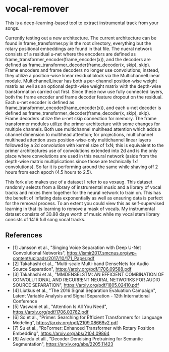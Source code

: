 # vocal-remover

This is a deep-learning-based tool to extract instrumental track from your songs.

Currently testing out a new architecture. The current architecture can be found in frame_transformer.py in the root directory, everything but the rotary positional embeddings are found in that file. The nueral network consists of a residual u-net where the encoders are defined as frame_transformer_encoder(frame_encoder(x)), and the decoders are defined as frame_transformer_decoder(frame_decoder(x, skip), skip). Frame encoders and frame decoders no longer use convolutions; instead, they utilize a position-wise linear residual block via the MultichannelLinear module. MultichannelLinear has both a per-channel position-wise weight matrix as well as an optional depth-wise weight matrix with the depth-wise transformation carried out first. Since these now use fully connected layers, both the frame encoder and frame decoder feature dropout on the residual. Each u-net encoder is defined as frame_transformer_encoder(frame_encoder(x)), and each u-net decoder is defined as frame_transformer_decoder(frame_decoder(x, skip), skip). Frame decoders utilize the u-net skip connection for memory. The frame transformer modules utilize the primer architecture with some changes for multiple channels. Both use multichannel multihead attention which adds a channel dimension to multihead attention; for projections, multichannel multihead attention uses position-wise-only multichannel linear layers followed by a 2d convolution with kernel size of 1xN; this is equivalent to the primer architectures use of convolutions extended into 2d and is the only place where convolutions are used in this neural network (aside from the depth-wise matrix multiplications since those are technically 1x1 convolutions). So far it is performing around the same while shaving off 2 hours from each epoch (4.5 hours to 2.5).

This fork also makes use of a dataset I refer to as voxaug. This dataset randomly selects from a library of instrumental music and a library of vocal tracks and mixes them together for the neural network to train on. This has the benefit of inflating data exponentially as well as ensuring data is perfect for the removal process. To an extent you could view this as self-supervised learning in that its learning to remove a mask of vocals. My instrumental dataset consists of 30.88 days worth of music while my vocal stem library consists of 1416 full song vocal tracks.

## References
- [1] Jansson et al., "Singing Voice Separation with Deep U-Net Convolutional Networks", https://ismir2017.smcnus.org/wp-content/uploads/2017/10/171_Paper.pdf
- [2] Takahashi et al., "Multi-scale Multi-band DenseNets for Audio Source Separation", https://arxiv.org/pdf/1706.09588.pdf
- [3] Takahashi et al., "MMDENSELSTM: AN EFFICIENT COMBINATION OF CONVOLUTIONAL AND RECURRENT NEURAL NETWORKS FOR AUDIO SOURCE SEPARATION", https://arxiv.org/pdf/1805.02410.pdf
- [4] Liutkus et al., "The 2016 Signal Separation Evaluation Campaign", Latent Variable Analysis and Signal Separation - 12th International Conference
- [5] Vaswani et al., "Attention Is All You Need", https://arxiv.org/pdf/1706.03762.pdf
- [6] So et al., "Primer: Searching for Efficient Transformers for Language Modeling", https://arxiv.org/pdf/2109.08668v2.pdf
- [7] Su et al., "RoFormer: Enhanced Transformer with Rotary Position Embedding", https://arxiv.org/abs/2104.09864
- [8] Asiedu et all., "Decoder Denoising Pretraining for Semantic Segmentation", https://arxiv.org/abs/2205.11423
